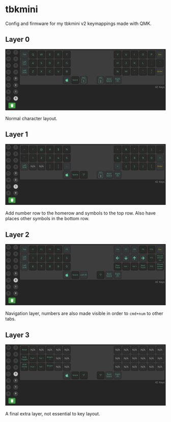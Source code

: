 # tbkmini
Config and firmware for my tbkmini v2 keymappings made with QMK.

## Layer 0
![screenshot](screenshots/0.png?raw=true "Layer 0")

Normal character layout.

## Layer 1
![screenshot](screenshots/1.png?raw=true "Layer 1")

Add number row to the homerow and symbols to the top row. Also have places other symbols in the bottom row.

## Layer 2
![screenshot](screenshots/2.png?raw=true "Layer 2")

Navigation layer, numbers are also made visible in order to `cmd+num` to other tabs.
## Layer 3
![screenshot](screenshots/3.png?raw=true "Layer 3")

A final extra layer, not essential to key layout.